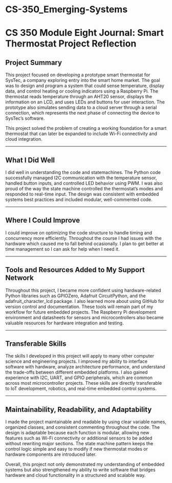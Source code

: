 # CS-350_Emerging-Systems
# CS 350 Module Eight Journal: Smart Thermostat Project Reflection

## **Project Summary**
This project focused on developing a prototype smart thermostat for SysTec, a company exploring entry into the smart home market. The goal was to design and program a system that could sense temperature, display data, and control heating or cooling indicators using a Raspberry Pi. The thermostat reads temperature through an AHT20 sensor, displays the information on an LCD, and uses LEDs and buttons for user interaction. The prototype also simulates sending data to a cloud server through a serial connection, which represents the next phase of connecting the device to SysTec’s software.

This project solved the problem of creating a working foundation for a smart thermostat that can later be expanded to include Wi-Fi connectivity and cloud integration.

---

## **What I Did Well**
I did well in understanding the code and statemachines. The Python code successfully managed I2C communication with the temperature sensor, handled button inputs, and controlled LED behavior using PWM. I was also proud of the way the state machine controlled the thermostat’s modes and responded to real-time input. The design was consistent with embedded systems best practices and included modular, well-commented code.

---

## **Where I Could Improve**
I could improve on optimizing the code structure to handle timing and concurrency more efficiently. Throughout the course I had issues with the hardware which caused me to fall behind ocasionally. I plan to get better at time management so I can ask for help when I need it.

---

## **Tools and Resources Added to My Support Network**
Throughout this project, I became more confident using hardware-related Python libraries such as GPIOZero, Adafruit CircuitPython, and the adafruit_character_lcd package. I also learned more about using GitHub for version control and documentation. These tools will remain part of my workflow for future embedded projects. The Raspberry Pi development environment and datasheets for sensors and microcontrollers also became valuable resources for hardware integration and testing.

---

## **Transferable Skills**
The skills I developed in this project will apply to many other computer science and engineering projects. I improved my ability to interface software with hardware, analyze architecture performance, and understand the trade-offs between different embedded platforms. I also gained experience with I2C, UART, and GPIO peripherals, which are common across most microcontroller projects. These skills are directly transferable to IoT development, robotics, and real-time embedded control systems.

---

## **Maintainability, Readability, and Adaptability**
I made the project maintainable and readable by using clear variable names, organized classes, and consistent commenting throughout the code. The design is adaptable because each function is modular, allowing new features such as Wi-Fi connectivity or additional sensors to be added without rewriting major sections. The state machine pattern keeps the control logic simple and easy to modify if new thermostat modes or hardware components are introduced later.

Overall, this project not only demonstrated my understanding of embedded systems but also strengthened my ability to write software that bridges hardware and cloud functionality in a structured and scalable way.
